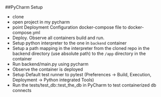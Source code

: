 ##PyCharm Setup

- clone
- open project in my pycharm
- point Deployment Configuration docker-compose file to docker-compose.yml
- Deploy. Observe all containers build and run.
- Setup python interpreter to the one in `backend` container
- Setup a path mapping in the interpreter from the cloned repo in the backend directory (use absolute path) to the `/app` directory in the container
- Run backend/main.py using pycharm
- Observe the container is deployed
- Setup Default test runner to pytest (Preferences -> Build, Execution, Deployment -> Python integrated Tools)
- Run the tests/test_db::test_the_db in PyCharm to test containerized db connects


